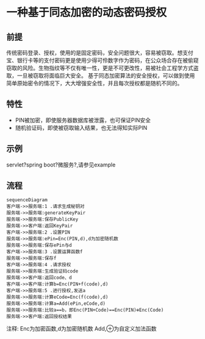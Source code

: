 # 一种基于同态加密的动态密码授权
## 前提
传统密码登录、授权，使用的是固定密码，安全问题很大，容易被窃取。想支付宝、银行卡等的支付密码更是使用少得可伶数字作为密码，在公众场合存在被偷窥窃取的风险。生物指纹等不仅有唯一性，更是不可更改性，易被社会工程学方式盗取，一旦被窃取将面临巨大安全。
基于同态加密算法的安全授权，可以做到使用简单原始密令的情况下，大大增强安全性，并且每次授权都是随机不同的。
## 特性
* PIN被加密，即使服务器数据库被泄露，也可保证PIN安全
* 随机验证码，即使被窃取输入结果，也无法得知实际PIN
## 示例
servlet?spring boot?微服务?,请参见example
## 流程
```mermaid
sequenceDiagram
客户端->>服务端:1 .请求生成秘钥对
服务端->>服务端:generateKeyPair
服务端->>服务端:保存PublicKey
服务端->>客户端:返回KeyPair
客户端->>服务端:2 .设置PIN
服务端->>服务端:ePin=Enc(PIN,d),d为加密随机数
服务端->>服务端:保存ePin与d
客户端->>服务端:3 .设置运算函数f
服务端->>服务端:保存f
客户端->>服务端:4 .请求授权
服务端->>服务端:生成验证码code
服务端->>客户端:返回code、d
客户端->>客户端:计算b=Enc(PIN+f(code),d)
客户端->>服务端:5 .进行授权,发送a
服务端->>服务端:计算eCode=Enc(f(code),d)
服务端->>服务端:计算a=Add(ePin,eCode,d)
服务端->>服务端:比较a==b，即Enc(PIN+Code)==Enc(PIN)⊕Enc(Code)
服务端->>客户端:返回授权结果
```
注释:
Enc为加密函数,d为加密随机数
Add,⊕为自定义加法函数